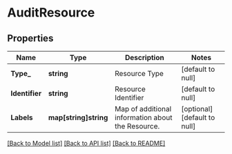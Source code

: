 # AuditResource

## Properties
Name | Type | Description | Notes
------------ | ------------- | ------------- | -------------
**Type_** | **string** | Resource Type | [default to null]
**Identifier** | **string** | Resource Identifier | [default to null]
**Labels** | **map[string]string** | Map of additional information about the Resource. | [optional] [default to null]

[[Back to Model list]](../README.md#documentation-for-models) [[Back to API list]](../README.md#documentation-for-api-endpoints) [[Back to README]](../README.md)

